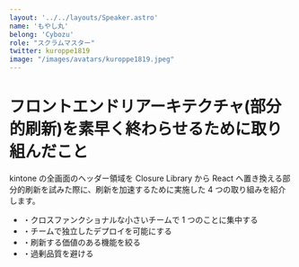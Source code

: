```yaml
---
layout: '../../layouts/Speaker.astro'
name: 'もやし丸'
belong: 'Cybozu'
role: "スクラムマスター"
twitter: kuroppe1819
image: "/images/avatars/kuroppe1819.jpeg"
---
```


# フロントエンドリアーキテクチャ(部分的刷新)を素早く終わらせるために取り組んだこと

kintone の全画面のヘッダー領域を Closure Library から React へ置き換える部分的刷新を試みた際に、刷新を加速するために実施した 4 つの取り組みを紹介します。

- ・クロスファンクショナルな小さいチームで 1 つのことに集中する
- ・チームで独立したデプロイを可能にする
- ・刷新する価値のある機能を絞る
- ・過剰品質を避ける
